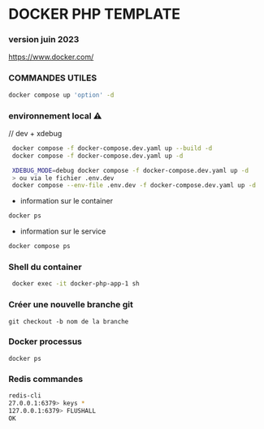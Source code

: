 # DOCKER PHP TEMPLATE 
### version juin 2023
https://www.docker.com/
### COMMANDES UTILES 

```sh
docker compose up 'option' -d
```
 ### environnement local ⚠
// dev + xdebug
```sh
 docker compose -f docker-compose.dev.yaml up --build -d
 docker compose -f docker-compose.dev.yaml up -d

 XDEBUG_MODE=debug docker compose -f docker-compose.dev.yaml up -d
 > ou via le fichier .env.dev
 docker compose --env-file .env.dev -f docker-compose.dev.yaml up -d
```


- information sur le container
```sh
docker ps
```

- information sur le service
```sh
docker compose ps
```


### Shell du container
```sh
 docker exec -it docker-php-app-1 sh
 ```

 ### Créer une nouvelle branche git 
 `git checkout -b nom de la branche  `


### Docker processus
`docker ps`

### Redis commandes
```sh
redis-cli
27.0.0.1:6379> keys *
127.0.0.1:6379> FLUSHALL
OK
 ```